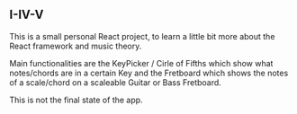 ## I-IV-V

This is a small personal React project, to learn a little bit more about the React framework and music theory.

Main functionalities are the KeyPicker / Cirle of Fifths which show what notes/chords are in a certain Key and the Fretboard which shows the notes of a scale/chord on a scaleable Guitar or Bass Fretboard.

This is not the final state of the app.  